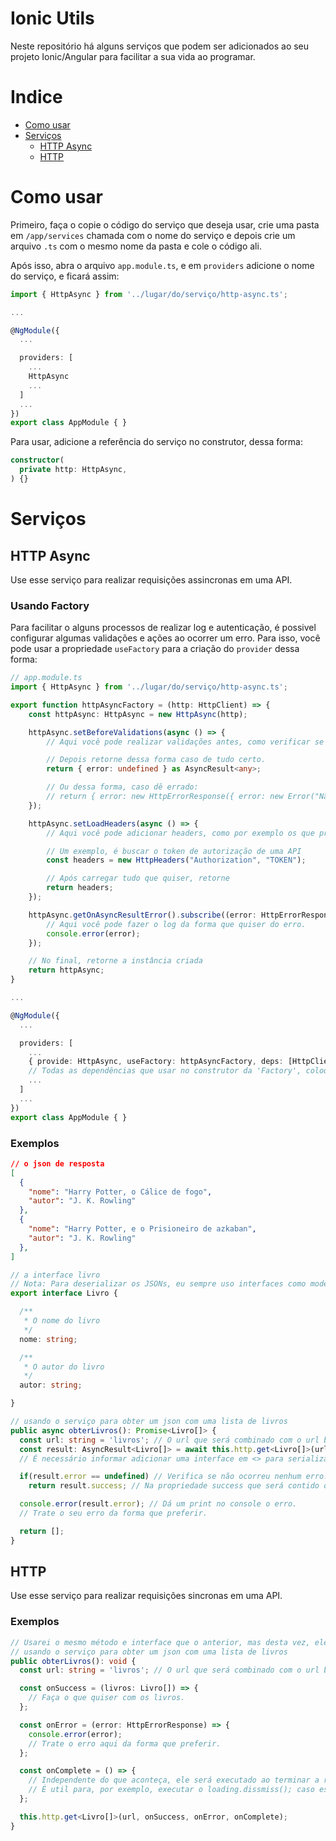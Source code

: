 #  Ionic Utils

Neste repositório há alguns serviços que podem ser adicionados ao seu projeto Ionic/Angular para facilitar a sua vida ao programar.


# Indice


- [Como usar](#como-usar)
- [Serviços](#serviços)
    - [HTTP Async](#http-async)
    - [HTTP](#http)

# Como usar

Primeiro, faça o copie o código do serviço que deseja usar, crie uma pasta em `/app/services` chamada com o nome do serviço e depois crie um arquivo `.ts` com o mesmo nome da pasta e cole o código ali.

Após isso, abra o arquivo `app.module.ts`, e em `providers` adicione o nome do serviço, e ficará assim:

```typescript
import { HttpAsync } from '../lugar/do/serviço/http-async.ts';

...

@NgModule({
  ...

  providers: [
    ...
    HttpAsync
    ...
  ]
  ...
})
export class AppModule { }
```

Para usar, adicione a referência do serviço no construtor, dessa forma:

```typescript
constructor(
  private http: HttpAsync,
) {}
```

# Serviços

## HTTP Async

Use esse serviço para realizar requisições assincronas em uma API.

### Usando Factory

Para facilitar o alguns processos de realizar log e autenticação, é possivel configurar algumas validações e ações ao ocorrer um erro. Para isso, você pode usar a propriedade `useFactory` para a criação do `provider` dessa forma:

```typescript
// app.module.ts
import { HttpAsync } from '../lugar/do/serviço/http-async.ts';

export function httpAsyncFactory = (http: HttpClient) => {
    const httpAsync: HttpAsync = new HttpAsync(http);

    httpAsync.setBeforeValidations(async () => {
        // Aqui você pode realizar validações antes, como verificar se há internet.

        // Depois retorne dessa forma caso de tudo certo.
        return { error: undefined } as AsyncResult<any>;

        // Ou dessa forma, caso dê errado:
        // return { error: new HttpErrorResponse({ error: new Error("Não há internet"), status: 400 }); }
    });

    httpAsync.setLoadHeaders(async () => {
        // Aqui você pode adicionar headers, como por exemplo os que precisam de informações no cache.

        // Um exemplo, é buscar o token de autorização de uma API
        const headers = new HttpHeaders("Authorization", "TOKEN");

        // Após carregar tudo que quiser, retorne
        return headers;
    });

    httpAsync.getOnAsyncResultError().subscribe((error: HttpErrorResponse) => {
        // Aqui você pode fazer o log da forma que quiser do erro.
        console.error(error);
    });

    // No final, retorne a instância criada
    return httpAsync;
}

...

@NgModule({
  ...

  providers: [
    ...
    { provide: HttpAsync, useFactory: httpAsyncFactory, deps: [HttpClient]}
    // Todas as dependências que usar no construtor da 'Factory', coloque no array 'deps'
    ...
  ]
  ...
})
export class AppModule { }
```

### Exemplos

```json
// o json de resposta
[
  {
    "nome": "Harry Potter, o Cálice de fogo",
    "autor": "J. K. Rowling"
  },
  {
    "nome": "Harry Potter, e o Prisioneiro de azkaban",
    "autor": "J. K. Rowling"
  },
]
```

```typescript
// a interface livro
// Nota: Para deserializar os JSONs, eu sempre uso interfaces como modelo, fica mais limpo e organizado.
export interface Livro {

  /**
   * O nome do livro
   */
  nome: string;

  /**
   * O autor do livro
   */
  autor: string;

}

// usando o serviço para obter um json com uma lista de livros
public async obterLivros(): Promise<Livro[]> {
  const url: string = 'livros'; // O url que será combinado com o url base do HttpAsync.
  const result: AsyncResult<Livro[]> = await this.http.get<Livro[]>(url);
  // É necessário informar adicionar uma interface em <> para serializar o resultado.

  if(result.error == undefined) // Verifica se não ocorreu nenhum erro.
    return result.success; // Na propriedade success que será contido o resultado da requisição.

  console.error(result.error); // Dá um print no console o erro.
  // Trate o seu erro da forma que preferir.

  return [];
}
```

## HTTP

Use esse serviço para realizar requisições sincronas em uma API.

### Exemplos

```typescript
// Usarei o mesmo método e interface que o anterior, mas desta vez, ele será sincrono
// usando o serviço para obter um json com uma lista de livros
public obterLivros(): void {
  const url: string = 'livros'; // O url que será combinado com o url base do HttpAsync.

  const onSuccess = (livros: Livro[]) => {
    // Faça o que quiser com os livros.
  };

  const onError = (error: HttpErrorResponse) => {
    console.error(error);
    // Trate o erro aqui da forma que preferir.
  };

  const onComplete = () => {
    // Independente do que aconteça, ele será executado ao terminar a requisição.
    // É util para, por exemplo, executar o loading.dissmiss(); caso esteja exibindo o Popup de Loading.
  };

  this.http.get<Livro[]>(url, onSuccess, onError, onComplete);
}
```